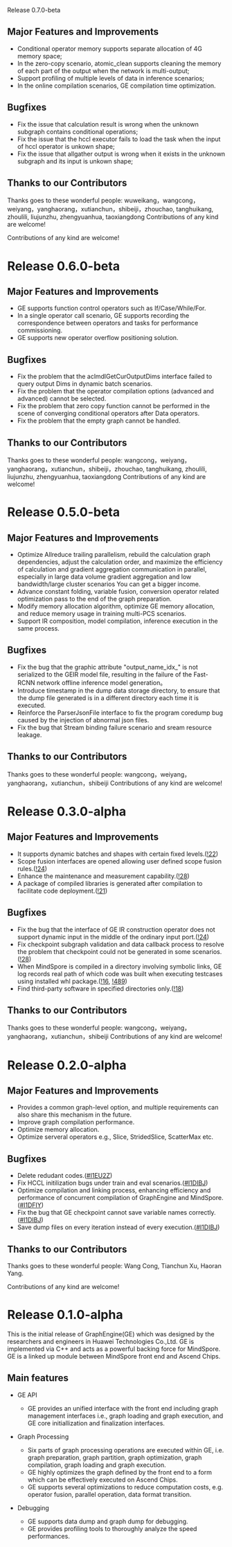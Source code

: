  Release 0.7.0-beta

## Major Features and Improvements
* Conditional operator memory supports separate allocation of 4G memory space;
* In the zero-copy scenario, atomic_clean supports cleaning the memory of each part of the output when the network is multi-output;
* Support profiling of multiple levels of data in inference scenarios;
* In the online compilation scenarios, GE compilation time optimization.

## Bugfixes 
* Fix the issue that calculation result is wrong when the unknown subgraph contains conditional operations;
* Fix the issue that the hccl executor fails to load the task when the input of hccl operator is unkown shape;
* Fix the issue that allgather output is wrong when it exists in the unknown subgraph and its input is unkown shape;


## Thanks to our Contributors
Thanks goes to these wonderful people: wuweikang，wangcong，weiyang，yanghaorang，xutianchun，shibeiji，zhouchao, tanghuikang, zhoulili, liujunzhu, zhengyuanhua, taoxiangdong Contributions of any kind are welcome!

Contributions of any kind are welcome!

# Release 0.6.0-beta

## Major Features and Improvements
- GE supports function control operators such as If/Case/While/For.
- In a single operator call scenario, GE supports recording the correspondence between operators and tasks for performance commissioning.
- GE supports new operator overflow positioning solution.

## Bugfixes 
- Fix the problem that the aclmdlGetCurOutputDims interface failed to query output Dims in dynamic batch scenarios.
- Fix the problem that the operator compilation options (advanced and advanced) cannot be selected.
- Fix the problem that zero copy function cannot be performed in the scene of converging conditional operators after Data operators.
- Fix the problem that the empty graph cannot be handled.



## Thanks to our Contributors
Thanks goes to these wonderful people: 
wangcong，weiyang，yanghaorang，xutianchun，shibeiji，zhouchao, tanghuikang, zhoulili, liujunzhu, zhengyuanhua, taoxiangdong
Contributions of any kind are welcome!


# Release 0.5.0-beta

## Major Features and Improvements
- Optimize Allreduce trailing parallelism, rebuild the calculation graph dependencies, adjust the calculation order, and maximize the efficiency of calculation and gradient aggregation communication in parallel, especially in large data volume gradient aggregation and low bandwidth/large cluster scenarios You can get a bigger income.
- Advance constant folding, variable fusion, conversion operator related optimization pass to the end of the graph preparation.
- Modify memory allocation algorithm, optimize GE memory allocation, and reduce memory usage in training multi-PCS scenarios.
- Support IR composition, model compilation, inference execution in the same process.

## Bugfixes 
- Fix the bug that the graphic attribute "output_name_idx_" is not serialized to the GEIR model file, resulting in the failure of the Fast-RCNN network offline inference model generation。
- Introduce timestamp in the dump data storage directory, to ensure that the dump file generated is in a different directory each time it is executed.
- Reinforce the ParserJsonFile interface to fix the program coredump bug caused by the injection of abnormal json files.
- Fix the bug that Stream binding failure scenario and sream resource leakage.

## Thanks to our Contributors
Thanks goes to these wonderful people: 
wangcong，weiyang，yanghaorang，xutianchun，shibeiji
Contributions of any kind are welcome!

# Release 0.3.0-alpha

## Major Features and Improvements
- It supports dynamic batches and shapes with certain fixed levels.([!22](https://gitee.com/mindspore/graphengine/pulls/22))
- Scope fusion interfaces are opened allowing user defined scope fusion rules.([!24](https://gitee.com/mindspore/graphengine/pulls/22))
- Enhance the maintenance and measurement capability.([!28](https://gitee.com/mindspore/graphengine/pulls/24))
- A package of compiled libraries is generated after compilation to facilitate code deployment.([!21](https://gitee.com/mindspore/graphengine/pulls/21))

## Bugfixes 
- Fix the bug that the interface of GE IR construction operator does not support dynamic input in the middle of the ordinary input port.([!24](https://gitee.com/mindspore/graphengine/pulls/24))
- Fix checkpoint subgraph validation and data callback process to resolve the problem that checkpoint could not be generated in some scenarios.([!28](https://gitee.com/mindspore/graphengine/pulls/28))
- When MindSpore is compiled in a directory involving symbolic links, GE log records real path of which code was built when executing testcases using installed whl package.([!16](https://gitee.com/mindspore/graphengine/pulls/16), [!489](https://gitee.com/mindspore/mindspore/pulls/489))
- Find third-party software in specified directories only.([!18](https://gitee.com/mindspore/graphengine/pulls/18))




## Thanks to our Contributors
Thanks goes to these wonderful people: 
wangcong，weiyang，yanghaorang，xutianchun，shibeiji
Contributions of any kind are welcome!

# Release 0.2.0-alpha

## Major Features and Improvements
- Provides a common graph-level option, and multiple requirements can also share this mechanism in the future.
- Improve graph compilation performance.
- Optimize memory allocation.
- Optimize serveral operators e.g., Slice, StridedSlice, ScatterMax etc.

## Bugfixes 
- Delete redudant codes.([#I1EU2Z](https://gitee.com/mindspore/graphengine/issues/I1EU2Z))
- Fix HCCL initilization bugs under train and eval scenarios.([#I1DIBJ](https://gitee.com/mindspore/graphengine/issues/I1DIBJ))
- Optimize compilation and linking process, enhancing efficiency and performance of concurrent compilation of GraphEngine and MindSpore. ([#I1DFIY](https://gitee.com/mindspore/mindspore/issues/I1DFIY))
- Fix the bug that GE checkpoint cannot save variable names correctly.([#I1DIBJ](https://gitee.com/mindspore/graphengine/issues/I1DIBJ))
- Save dump files on every iteration instead of every execution.([#I1DIBJ](https://gitee.com/mindspore/graphengine/issues/I1DIBJ))


## Thanks to our Contributors
Thanks goes to these wonderful people: Wang Cong, Tianchun Xu, Haoran Yang.

Contributions of any kind are welcome!
# Release 0.1.0-alpha

This is the initial release of GraphEngine(GE) which was designed by the researchers and engineers in Huawei Technologies Co.,Ltd. GE is implemented via C++ and acts as a powerful backing force for MindSpore. GE is a linked up module between MindSpore front end and Ascend Chips.

## Main features

- GE API
  - GE provides an unified interface with the front end including graph management interfaces i.e., graph loading and graph execution, and GE core initiallization and finalization interfaces.

- Graph Processing
  - Six parts of graph processing operations are executed within GE, i.e. graph preparation, graph partition, graph optimization, graph compilation, graph loading and graph execution.
  - GE highly optimizes the graph defined by the front end to a form which can be effectively executed on Ascend Chips.
  - GE supports several optimizations to reduce computation costs, e.g. operator fusion, parallel operation, data format transition.

- Debugging
  - GE supports data dump and graph dump for debugging.
  - GE provides profiling tools to thoroughly analyze the speed performances.